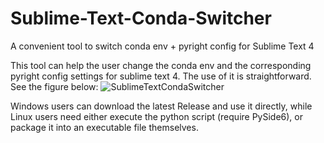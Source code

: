 # Sublime-Text-Conda-Switcher
A convenient tool to switch conda env + pyright config for Sublime Text 4

This tool can help the user change the conda env and the corresponding pyright config settings for sublime text 4. The use of it is straightforward. See the figure below:
![SublimeTextCondaSwitcher](https://github.com/user-attachments/assets/d244d1ff-2415-47f0-a5f4-88ea875ae326)

Windows users can download the latest Release and use it directly, while Linux users need either execute the python script (require PySide6), or package it into an executable file themselves.
